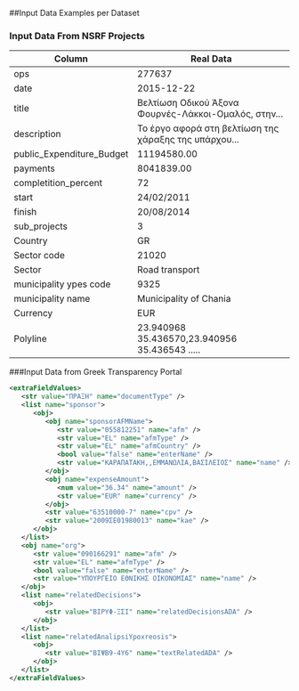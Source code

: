 ##Input Data Examples per Dataset

### Input Data From NSRF Projects
Column | Real Data
------------ | -------------
ops | 277637
date | 2015-12-22
title | Βελτίωση Οδικού Άξονα Φουρνές-Λάκκοι-Ομαλός, στην…
description | Το έργο αφορά στη βελτίωση της χάραξης της υπάρχου...
public_Expenditure_Budget | 11194580.00
payments | 8041839.00
completition_percent | 72
start | 24/02/2011
finish | 20/08/2014
sub_projects | 3
Country | GR
Sector code | 21020
Sector | Road transport
municipality ypes code | 9325
municipality name | Municipality of Chania
Currency | EUR
Polyline | 23.940968 35.436570,23.940956 35.436543 .....

###Input Data from Greek Transparency Portal
```xml
<extraFieldValues>
   <str value="ΠΡΑΞΗ" name="documentType" />
   <list name="sponsor">
      <obj>
         <obj name="sponsorAFMName">
            <str value="055812251" name="afm" />
            <str value="EL" name="afmType" />
            <str value="EL" name="afmCountry" />
            <bool value="false" name="enterName" />
            <str value="ΚΑΡΑΠΑΤΑΚΗ,,ΕΜΜΑΝΩΛΙΑ,ΒΑΣΙΛΕΙΟΣ" name="name" />
         </obj>
         <obj name="expenseAmount">
            <num value="36.34" name="amount" />
            <str value="EUR" name="currency" />
         </obj>
         <str value="63510000-7" name="cpv" />
         <str value="2009ΣΕ01980013" name="kae" />
      </obj>
   </list>
   <obj name="org">
      <str value="090166291" name="afm" />
      <str value="EL" name="afmType" />
      <bool value="false" name="enterName" />
      <str value="ΥΠΟΥΡΓΕΙΟ ΕΘΝΙΚΗΣ ΟΙΚΟΝΟΜΙΑΣ" name="name" />
   </obj>
   <list name="relatedDecisions">
      <obj>
         <str value="ΒΙΡΥΦ-ΞΣΙ" name="relatedDecisionsADA" />
      </obj>
   </list>
   <list name="relatedAnalipsiYpoxreosis">
      <obj>
         <str value="ΒΙΨΒ9-4Υ6" name="textRelatedADA" />
      </obj>
   </list>
</extraFieldValues>
